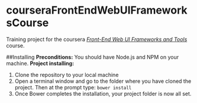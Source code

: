 # courseraFrontEndWebUIFrameworksCourse
Training project for the coursera [*Front-End Web UI Frameworks and Tools*](https://www.coursera.org/learn/web-frameworks) course.

##Installing
**Preconditions:** You should have Node.js and NPM on your machine.
**Project installing:**
 
1. Clone the repository to your local machine
2. Open a terminal window and go to the folder where you have cloned the project. Then at the prompt type:
``bower install``
3. Once Bower completes the installation, your project folder is now all set.
